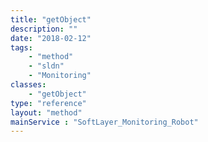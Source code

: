 ```yaml
---
title: "getObject"
description: ""
date: "2018-02-12"
tags:
    - "method"
    - "sldn"
    - "Monitoring"
classes:
    - "getObject"
type: "reference"
layout: "method"
mainService : "SoftLayer_Monitoring_Robot"
---
```

